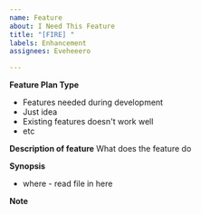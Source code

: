 ```yaml
---
name: Feature
about: I Need This Feature
title: "[FIRE] "
labels: Enhancement
assignees: Eveheeero

---
```


**Feature Plan Type**
- Features needed during development
- Just idea
- Existing features doesn't work well
- etc

**Description of feature**
What does the feature do

**Synopsis**
- where - read file in here

**Note**
